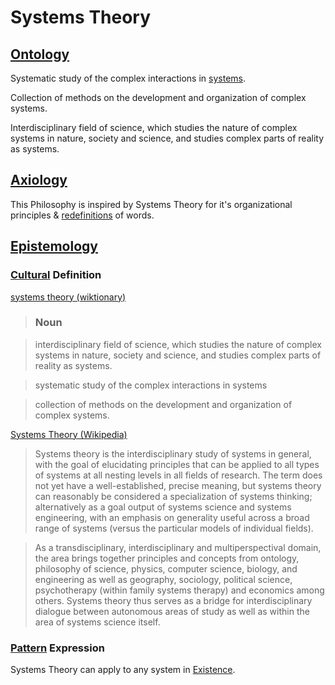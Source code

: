 # Systems Theory

## [Ontology](./ontology.md)

Systematic study of the complex interactions in [systems](./system.md).

Collection of methods on the development and organization of complex systems.

Interdisciplinary field of science, which studies the nature of complex systems in nature, society and science, and studies complex parts of reality as systems.

## [Axiology](./axiology.md)

This Philosophy is inspired by Systems Theory for it's organizational principles & [redefinitions](./redefinition.md) of words.

## [Epistemology](./epistemology.md)

### [Cultural](./culture.md) Definition

<a href="http://en.wiktionary.org/wiki/systems_theory" target="_blank">systems theory (wiktionary)</a>

> ### Noun

> interdisciplinary field of science, which studies the nature of complex systems in nature, society and science, and studies complex parts of reality as systems.

> systematic study of the complex interactions in systems

> collection of methods on the development and organization of complex systems.

<a href="https://en.wikipedia.org/wiki/Systems_theory" target="_blank">Systems Theory (Wikipedia)</a>

> Systems theory is the interdisciplinary study of systems in general, with the goal of elucidating principles that can be applied to all types of systems at all nesting levels in all fields of research. The term does not yet have a well-established, precise meaning, but systems theory can reasonably be considered a specialization of systems thinking; alternatively as a goal output of systems science and systems engineering, with an emphasis on generality useful across a broad range of systems (versus the particular models of individual fields).

> As a transdisciplinary, interdisciplinary and multiperspectival domain, the area brings together principles and concepts from ontology, philosophy of science, physics, computer science, biology, and engineering as well as geography, sociology, political science, psychotherapy (within family systems therapy) and economics among others. Systems theory thus serves as a bridge for interdisciplinary dialogue between autonomous areas of study as well as within the area of systems science itself.

### [Pattern](./pattern.md) Expression

Systems Theory can apply to any system in [Existence](./existence.md).
